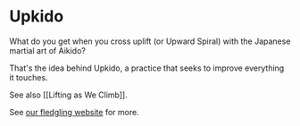 # Upkido

What do you get when you cross uplift (or Upward Spiral) with the Japanese martial art of Aikido? 

That's the idea behind Upkido, a practice that seeks to improve everything it touches. 

See also [[Lifting as We Climb]]. 

See [our fledgling website](https://www.upkido.com/) for more. 
